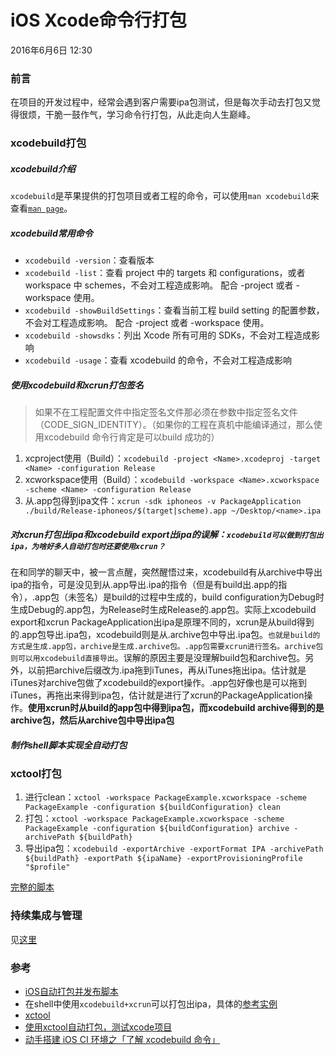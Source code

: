 # iOS Xcode命令行打包
2016年6月6日 12:30

### 前言
在项目的开发过程中，经常会遇到客户需要ipa包测试，但是每次手动去打包又觉得很烦，干脆一鼓作气，学习命令行打包，从此走向人生巅峰。

### xcodebuild打包

##### xcodebuild介绍
`xcodebuild`是苹果提供的打包项目或者工程的命令，可以使用`man xcodebuild`来查看[`man page`](files/xcodebuild手册.pdf)。

##### xcodebuild常用命令
* `xcodebuild -version`：查看版本
* `xcodebuild -list`：查看 project 中的 targets 和 configurations，或者 workspace 中 schemes，不会对工程造成影响。 配合 -project 或者  -workspace 使用。
* `xcodebuild -showBuildSettings`：查看当前工程 build setting 的配置参数，不会对工程造成影响。 配合 -project 或者  -workspace 使用。
* `xcodebuild -showsdks`：列出 Xcode 所有可用的 SDKs，不会对工程造成影响
* `xcodebuild -usage`：查看 xcodebuild 的命令，不会对工程造成影响

##### 使用xcodebuild和xcrun打包签名
> 如果不在工程配置文件中指定签名文件那必须在参数中指定签名文件（CODE_SIGN_IDENTITY）。（如果你的工程在真机中能编译通过，那么使用xcodebuild 命令行肯定是可以build 成功的）

1. xcproject使用（Build）：`xcodebuild -project <Name>.xcodeproj -target <Name> -configuration Release`
2. xcworkspace使用（Build）：`xcodebuild -workspace <Name>.xcworkspace -scheme <Name> -configuration Release`
2. 从.app包得到ipa文件：`xcrun -sdk iphoneos -v PackageApplication ./build/Release-iphoneos/$(target|scheme).app ~/Desktop/<name>.ipa`

##### 对xcrun打包出ipa和xcodebuild export出ipa的误解：`xcodebuild可以做到打包出ipa，为啥好多人自动打包时还要使用xcrun？`
在和同学的聊天中，被一言点醒，突然醒悟过来，xcodebuild有从archive中导出ipa的指令，可是没见到从.app导出.ipa的指令（但是有build出.app的指令），.app包（未签名）是build的过程中生成的，build configuration为Debug时生成Debug的.app包，为Release时生成Release的.app包。实际上xcodebuild export和xcrun PackageApplication出ipa是原理不同的，xcrun是从build得到的.app包导出.ipa包，xcodebuild则是从.archive包中导出.ipa包。`也就是build的方式是生成.app包，archive是生成.archive包。.app包需要xcrun进行签名。archive包则可以用xcodebuild直接导出`。误解的原因主要是没理解build包和archive包。另外，以前把archive后缀改为.ipa拖到iTunes，再从iTunes拖出ipa。估计就是iTunes对archive包做了xcodebuild的export操作。.app包好像也是可以拖到iTunes，再拖出来得到ipa包，估计就是进行了xcrun的PackageApplication操作。**使用xcrun时从build的app包中得到ipa包，而xcodebuild archive得到的是archive包，然后从archive包中导出ipa包**


##### 制作shell脚本实现全自动打包

### xctool打包
1. 进行clean：`xctool -workspace PackageExample.xcworkspace -scheme PackageExample -configuration ${buildConfiguration} clean`
2. 打包：`xctool -workspace PackageExample.xcworkspace -scheme PackageExample -configuration ${buildConfiguration} archive -archivePath ${buildPath}`
3. 导出ipa包：`xcodebuild -exportArchive -exportFormat IPA -archivePath ${buildPath} -exportPath ${ipaName} -exportProvisioningProfile "$profile"`

[完整的脚本](files/autoarchive.sh)

### 持续集成与管理
见[这里](iOS持续集成与管理.md)

### 参考
* [iOS自动打包并发布脚本](http://liumh.com/2015/11/25/ios-auto-archive-ipa/)
* 在shell中使用`xcodebuild+xcrun`可以打包出ipa，具体的[参考实例](https://github.com/webfrogs/xcode_shell) 
* [xctool](https://github.com/facebook/xctool)
* [使用xctool自动打包，测试xcode项目](http://itindex.net/detail/44033-xctool-%E6%B5%8B%E8%AF%95-xcode)
* [动手搭建 iOS CI 环境之「了解 xcodebuild 命令」](http://blog.nswebfrog.com/2015/10/31/xcodebuild/)